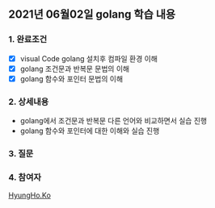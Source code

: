 ## 2021년 06월02일 golang  학습 내용
### 1. 완료조건
- [x] visual Code golang 설치후 컴파일 환경 이해
- [x] golang 조건문과 반복문 문법의 이해
- [x] golang 함수와 포인터 문법의 이해
### 2. 상세내용
- golang에서 조건문과 반복문 다른 언어와 비교하면서 실습 진행
- golang 함수와 포인터에 대한 이해와 실습 진행
### 3. 질문
### 4. 참여자
[HyungHo.Ko](http://wish.mirero.co.kr/HyungHo.Ko)